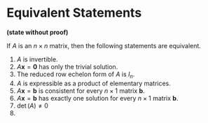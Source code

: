 # Equivalent Statements

**(state without proof)**

If $A$ is an $n \times n$ matrix, then the following statements are equivalent.

1. $A$ is invertible.
2. $A\mathbf x = \mathbf0$ has only the trivial solution.
3. The reduced row echelon form of $A$ is $I_n$.
4. $A$ is expressible as a product of elementary matrices.
5. $A\mathbf x=\mathbf b$ is consistent for every $n\times1$ matrix $\mathbf b$.
6. $A\mathbf x=\mathbf b$ has exactly one solution for every $n\times1$ matrix $\mathbf b$.
7. $\det(A)\ne0$
8. 
